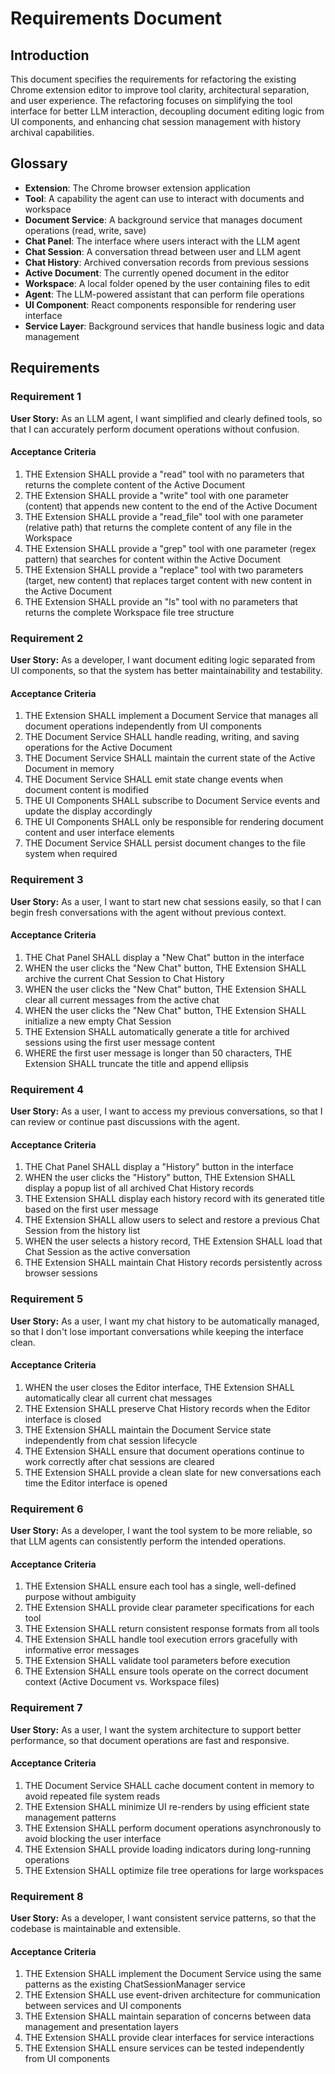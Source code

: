 # Requirements Document

## Introduction

This document specifies the requirements for refactoring the existing Chrome extension editor to improve tool clarity, architectural separation, and user experience. The refactoring focuses on simplifying the tool interface for better LLM interaction, decoupling document editing logic from UI components, and enhancing chat session management with history archival capabilities.

## Glossary

- **Extension**: The Chrome browser extension application
- **Tool**: A capability the agent can use to interact with documents and workspace
- **Document Service**: A background service that manages document operations (read, write, save)
- **Chat Panel**: The interface where users interact with the LLM agent
- **Chat Session**: A conversation thread between user and LLM agent
- **Chat History**: Archived conversation records from previous sessions
- **Active Document**: The currently opened document in the editor
- **Workspace**: A local folder opened by the user containing files to edit
- **Agent**: The LLM-powered assistant that can perform file operations
- **UI Component**: React components responsible for rendering user interface
- **Service Layer**: Background services that handle business logic and data management

## Requirements

### Requirement 1

**User Story:** As an LLM agent, I want simplified and clearly defined tools, so that I can accurately perform document operations without confusion.

#### Acceptance Criteria

1. THE Extension SHALL provide a "read" tool with no parameters that returns the complete content of the Active Document
2. THE Extension SHALL provide a "write" tool with one parameter (content) that appends new content to the end of the Active Document
3. THE Extension SHALL provide a "read_file" tool with one parameter (relative path) that returns the complete content of any file in the Workspace
4. THE Extension SHALL provide a "grep" tool with one parameter (regex pattern) that searches for content within the Active Document
5. THE Extension SHALL provide a "replace" tool with two parameters (target, new content) that replaces target content with new content in the Active Document
6. THE Extension SHALL provide an "ls" tool with no parameters that returns the complete Workspace file tree structure

### Requirement 2

**User Story:** As a developer, I want document editing logic separated from UI components, so that the system has better maintainability and testability.

#### Acceptance Criteria

1. THE Extension SHALL implement a Document Service that manages all document operations independently from UI components
2. THE Document Service SHALL handle reading, writing, and saving operations for the Active Document
3. THE Document Service SHALL maintain the current state of the Active Document in memory
4. THE Document Service SHALL emit state change events when document content is modified
5. THE UI Components SHALL subscribe to Document Service events and update the display accordingly
6. THE UI Components SHALL only be responsible for rendering document content and user interface elements
7. THE Document Service SHALL persist document changes to the file system when required

### Requirement 3

**User Story:** As a user, I want to start new chat sessions easily, so that I can begin fresh conversations with the agent without previous context.

#### Acceptance Criteria

1. THE Chat Panel SHALL display a "New Chat" button in the interface
2. WHEN the user clicks the "New Chat" button, THE Extension SHALL archive the current Chat Session to Chat History
3. WHEN the user clicks the "New Chat" button, THE Extension SHALL clear all current messages from the active chat
4. WHEN the user clicks the "New Chat" button, THE Extension SHALL initialize a new empty Chat Session
5. THE Extension SHALL automatically generate a title for archived sessions using the first user message content
6. WHERE the first user message is longer than 50 characters, THE Extension SHALL truncate the title and append ellipsis

### Requirement 4

**User Story:** As a user, I want to access my previous conversations, so that I can review or continue past discussions with the agent.

#### Acceptance Criteria

1. THE Chat Panel SHALL display a "History" button in the interface
2. WHEN the user clicks the "History" button, THE Extension SHALL display a popup list of all archived Chat History records
3. THE Extension SHALL display each history record with its generated title based on the first user message
4. THE Extension SHALL allow users to select and restore a previous Chat Session from the history list
5. WHEN the user selects a history record, THE Extension SHALL load that Chat Session as the active conversation
6. THE Extension SHALL maintain Chat History records persistently across browser sessions

### Requirement 5

**User Story:** As a user, I want my chat history to be automatically managed, so that I don't lose important conversations while keeping the interface clean.

#### Acceptance Criteria

1. WHEN the user closes the Editor interface, THE Extension SHALL automatically clear all current chat messages
2. THE Extension SHALL preserve Chat History records when the Editor interface is closed
3. THE Extension SHALL maintain the Document Service state independently from chat session lifecycle
4. THE Extension SHALL ensure that document operations continue to work correctly after chat sessions are cleared
5. THE Extension SHALL provide a clean slate for new conversations each time the Editor interface is opened

### Requirement 6

**User Story:** As a developer, I want the tool system to be more reliable, so that LLM agents can consistently perform the intended operations.

#### Acceptance Criteria

1. THE Extension SHALL ensure each tool has a single, well-defined purpose without ambiguity
2. THE Extension SHALL provide clear parameter specifications for each tool
3. THE Extension SHALL return consistent response formats from all tools
4. THE Extension SHALL handle tool execution errors gracefully with informative error messages
5. THE Extension SHALL validate tool parameters before execution
6. THE Extension SHALL ensure tools operate on the correct document context (Active Document vs. Workspace files)

### Requirement 7

**User Story:** As a user, I want the system architecture to support better performance, so that document operations are fast and responsive.

#### Acceptance Criteria

1. THE Document Service SHALL cache document content in memory to avoid repeated file system reads
2. THE Extension SHALL minimize UI re-renders by using efficient state management patterns
3. THE Extension SHALL perform document operations asynchronously to avoid blocking the user interface
4. THE Extension SHALL provide loading indicators during long-running operations
5. THE Extension SHALL optimize file tree operations for large workspaces

### Requirement 8

**User Story:** As a developer, I want consistent service patterns, so that the codebase is maintainable and extensible.

#### Acceptance Criteria

1. THE Extension SHALL implement the Document Service using the same patterns as the existing ChatSessionManager service
2. THE Extension SHALL use event-driven architecture for communication between services and UI components
3. THE Extension SHALL maintain separation of concerns between data management and presentation layers
4. THE Extension SHALL provide clear interfaces for service interactions
5. THE Extension SHALL ensure services can be tested independently from UI components